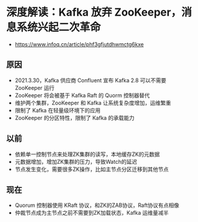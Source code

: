 # 深度解读：Kafka 放弃 ZooKeeper，消息系统兴起二次革命
- https://www.infoq.cn/article/phf3gfjutdhwmctg6kxe

## 原因
- 2021.3.30，Kafka 供应商 Confluent 宣布 Kafka 2.8 可以不需要 ZooKeeper 运行
- ZooKeeper 将会被基于 Kafka Raft 的 Quorm 控制器替代
- 维护两个集群，ZooKeeper 和 Kafka 让系统复杂度增加，运维繁重
- 限制了 Kafka 在轻量级环境下的应用
- ZooKeeper 的分区特性，限制了 Kafka 的承载能力

## 以前
- 依赖单一控制节点来处理ZK集群的读写，本地缓存ZK的元数据
- 元数据增加，增加ZK集群的压力，导致Watch的延迟
- 节点发生变化，需要很多ZK操作，比如主节点分区迁移到其他节点

## 现在
- Quorum 控制器使用 KRaft 协议，和ZK的ZAB协议，Raft协议有点相像
- 仲裁节点成为主节点之前不需要到ZK加载状态，Kafka 运维量减半
